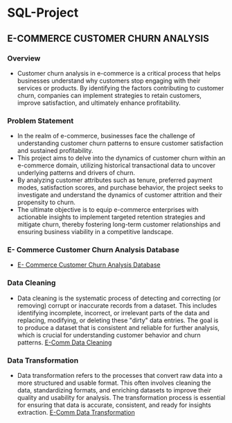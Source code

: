 # SQL-Project
## E-COMMERCE CUSTOMER CHURN ANALYSIS
### Overview
- Customer churn analysis in e-commerce is a critical process that helps businesses understand why customers stop engaging with their services or products. By identifying the factors contributing to customer churn, companies can implement strategies to retain customers, improve satisfaction, and ultimately enhance profitability. 

### Problem Statement
- In the realm of e-commerce, businesses face the challenge of understanding customer churn patterns to ensure customer satisfaction and sustained profitability.
- This project aims to delve into the dynamics of customer churn within an e-commerce domain, utilizing historical transactional data to uncover underlying patterns and drivers of churn.
- By analyzing customer attributes such as tenure, preferred payment modes, satisfaction scores, and purchase behavior, the project seeks to investigate and understand the dynamics of customer attrition and their propensity to churn.
- The ultimate objective is to equip e-commerce enterprises with actionable insights to implement targeted retention strategies and mitigate churn, thereby fostering long-term customer relationships and ensuring business viability in a competitive landscape.

### E- Commerce Customer Churn Analysis Database
- [E- Commerce Customer Churn Analysis Database](https://github.com/arunprasath23072002/SQL-Project/blob/main/E-Comm%20project%20Database.sql)

### Data Cleaning
- Data cleaning is the systematic process of detecting and correcting (or removing) corrupt or inaccurate records from a dataset. This includes identifying incomplete, incorrect, or irrelevant parts of the data and replacing, modifying, or deleting these "dirty" data entries. The goal is to produce a dataset that is consistent and reliable for further analysis, which is crucial for understanding customer behavior and churn patterns.
[E-Comm Data Cleaning](https://github.com/arunprasath23072002/SQL-Project/blob/main/E-Comm%20project%20Data%20Cleaning.sql)
### Data Transformation
- Data transformation refers to the processes that convert raw data into a more structured and usable format. This often involves cleaning the data, standardizing formats, and enriching datasets to improve their quality and usability for analysis. The transformation process is essential for ensuring that data is accurate, consistent, and ready for insights extraction.
[E-Comm Data Transformation](https://github.com/arunprasath23072002/SQL-Project/blob/main/E-Comm%20project%20Data%20Transformation.sql)
